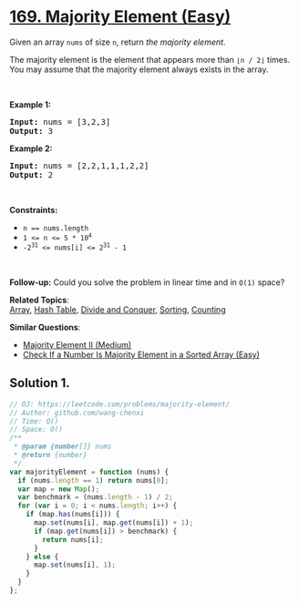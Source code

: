 # [169. Majority Element (Easy)](https://leetcode.com/problems/majority-element/)

<p>Given an array <code>nums</code> of size <code>n</code>, return <em>the majority element</em>.</p>

<p>The majority element is the element that appears more than <code>⌊n / 2⌋</code> times. You may assume that the majority element always exists in the array.</p>

<p>&nbsp;</p>
<p><strong>Example 1:</strong></p>
<pre><strong>Input:</strong> nums = [3,2,3]
<strong>Output:</strong> 3
</pre><p><strong>Example 2:</strong></p>
<pre><strong>Input:</strong> nums = [2,2,1,1,1,2,2]
<strong>Output:</strong> 2
</pre>
<p>&nbsp;</p>
<p><strong>Constraints:</strong></p>

<ul>
	<li><code>n == nums.length</code></li>
	<li><code>1 &lt;= n &lt;= 5 * 10<sup>4</sup></code></li>
	<li><code>-2<sup>31</sup> &lt;= nums[i] &lt;= 2<sup>31</sup> - 1</code></li>
</ul>

<p>&nbsp;</p>
<strong>Follow-up:</strong> Could you solve the problem in linear time and in <code>O(1)</code> space?

**Related Topics**:  
[Array](https://leetcode.com/tag/array/), [Hash Table](https://leetcode.com/tag/hash-table/), [Divide and Conquer](https://leetcode.com/tag/divide-and-conquer/), [Sorting](https://leetcode.com/tag/sorting/), [Counting](https://leetcode.com/tag/counting/)

**Similar Questions**:

- [Majority Element II (Medium)](https://leetcode.com/problems/majority-element-ii/)
- [Check If a Number Is Majority Element in a Sorted Array (Easy)](https://leetcode.com/problems/check-if-a-number-is-majority-element-in-a-sorted-array/)

## Solution 1.

```js
// OJ: https://leetcode.com/problems/majority-element/
// Author: github.com/wang-chenxi
// Time: O()
// Space: O()
/**
 * @param {number[]} nums
 * @return {number}
 */
var majorityElement = function (nums) {
  if (nums.length == 1) return nums[0];
  var map = new Map();
  var benchmark = (nums.length - 1) / 2;
  for (var i = 0; i < nums.length; i++) {
    if (map.has(nums[i])) {
      map.set(nums[i], map.get(nums[i]) + 1);
      if (map.get(nums[i]) > benchmark) {
        return nums[i];
      }
    } else {
      map.set(nums[i], 1);
    }
  }
};
```

